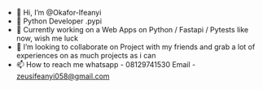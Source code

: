 - 👋 Hi, I’m @Okafor-Ifeanyi
- 👀 Python Developer .pypi
- 🌱 Currently working on a Web Apps on Python / Fastapi / Pytests like now, wish me luck
- 💞️ I’m looking to collaborate on Project with my friends and grab a lot of experiences on as much projects as i can
- 📫 How to reach me whatsapp - 08129741530 Email - zeusifeanyi058@gmail.com

<!---
Okafor-Ifeanyi/Okafor-Ifeanyi is a ✨ special ✨ repository because its `README.md` (this file) appears on your GitHub profile.
You can click the Preview link to take a look at your changes.
--->
